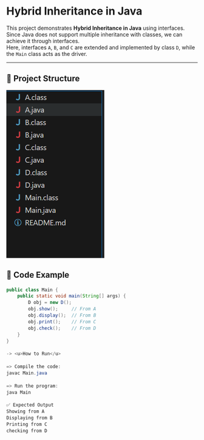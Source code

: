 # Hybrid Inheritance in Java

This project demonstrates **Hybrid Inheritance in Java** using interfaces.  
Since Java does not support multiple inheritance with classes, we can achieve it through interfaces.  
Here, interfaces `A`, `B`, and `C` are extended and implemented by class `D`, while the `Main` class acts as the driver.

---

## 📂 Project Structure

![alt text](image.png)

## 📝 Code Example
```java
public class Main {
    public static void main(String[] args) {
        D obj = new D();
        obj.show();     // From A
        obj.display();  // From B
        obj.print();    // From C
        obj.check();    // From D
    }
}

-> <u>How to Run</u>

=> Compile the code:
javac Main.java

=> Run the program:
java Main

✅ Expected Output
Showing from A
Displaying from B
Printing from C
checking from D

